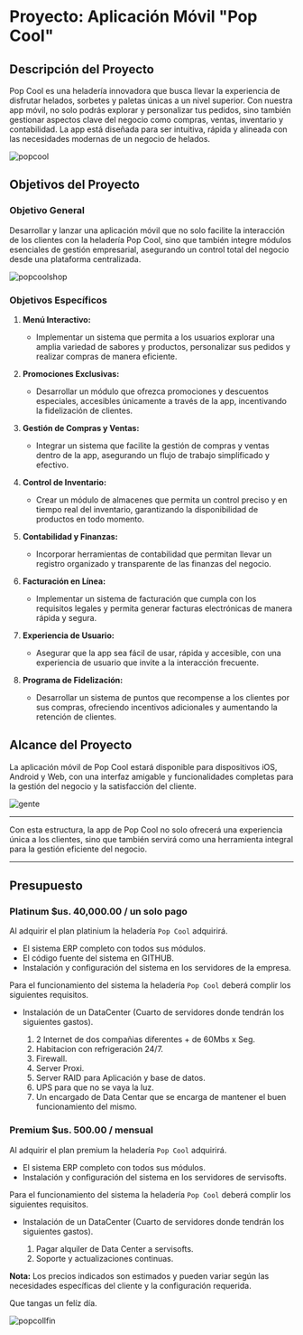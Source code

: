 # Proyecto: Aplicación Móvil "Pop Cool"

## Descripción del Proyecto

Pop Cool es una heladería innovadora que busca llevar la experiencia de disfrutar helados, sorbetes y paletas únicas a un nivel superior. Con nuestra app móvil, no solo podrás explorar y personalizar tus pedidos, sino también gestionar aspectos clave del negocio como compras, ventas, inventario y contabilidad. La app está diseñada para ser intuitiva, rápida y alineada con las necesidades modernas de un negocio de helados.

![popcool](https://github.com/user-attachments/assets/e1cee1e0-2c8d-47b3-aba5-7cc8579210e9)


## Objetivos del Proyecto

### Objetivo General
Desarrollar y lanzar una aplicación móvil que no solo facilite la interacción de los clientes con la heladería Pop Cool, sino que también integre módulos esenciales de gestión empresarial, asegurando un control total del negocio desde una plataforma centralizada.

![popcoolshop](https://github.com/user-attachments/assets/4aa413dd-2df0-454b-a714-3bf75aaa57e2)

### Objetivos Específicos
1. **Menú Interactivo:**
   - Implementar un sistema que permita a los usuarios explorar una amplia variedad de sabores y productos, personalizar sus pedidos y realizar compras de manera eficiente.
   
2. **Promociones Exclusivas:**
   - Desarrollar un módulo que ofrezca promociones y descuentos especiales, accesibles únicamente a través de la app, incentivando la fidelización de clientes.

3. **Gestión de Compras y Ventas:**
   - Integrar un sistema que facilite la gestión de compras y ventas dentro de la app, asegurando un flujo de trabajo simplificado y efectivo.

4. **Control de Inventario:**
   - Crear un módulo de almacenes que permita un control preciso y en tiempo real del inventario, garantizando la disponibilidad de productos en todo momento.

5. **Contabilidad y Finanzas:**
   - Incorporar herramientas de contabilidad que permitan llevar un registro organizado y transparente de las finanzas del negocio.

6. **Facturación en Línea:**
   - Implementar un sistema de facturación que cumpla con los requisitos legales y permita generar facturas electrónicas de manera rápida y segura.

7. **Experiencia de Usuario:**
   - Asegurar que la app sea fácil de usar, rápida y accesible, con una experiencia de usuario que invite a la interacción frecuente.

8. **Programa de Fidelización:**
   - Desarrollar un sistema de puntos que recompense a los clientes por sus compras, ofreciendo incentivos adicionales y aumentando la retención de clientes.

## Alcance del Proyecto

La aplicación móvil de Pop Cool estará disponible para dispositivos iOS, Android y Web, con una interfaz amigable y funcionalidades completas para la gestión del negocio y la satisfacción del cliente.

![gente](https://github.com/user-attachments/assets/abfd18c6-20cf-4f75-bdaf-9d9a676a0d4d)

---

Con esta estructura, la app de Pop Cool no solo ofrecerá una experiencia única a los clientes, sino que también servirá como una herramienta integral para la gestión eficiente del negocio.

---

## Presupuesto

### Platinum $us. 40,000.00 / un solo pago

Al adquirir el plan platinium la heladería `Pop Cool` adquirirá.

- El sistema ERP completo con todos sus módulos.
- El código fuente del sistema en GITHUB.
- Instalación y configuración del sistema en los servidores de la empresa.

Para el funcionamiento del sistema la heladería `Pop Cool` deberá complir los siguientes requisitos.

- Instalación de un DataCenter (Cuarto de servidores donde tendrán los siguientes gastos).

  1. 2 Internet de dos compañias diferentes + de 60Mbs x Seg.
  2. Habitacion con refrigeración 24/7.
  3. Firewall.
  4. Server Proxi.
  5. Server RAID para Aplicación y base de datos.
  6. UPS para que no se vaya la luz.
  7. Un encargado de Data Centar que se encarga de mantener el buen funcionamiento del mismo.
  
### Premium $us. 500.00 / mensual

Al adquirir el plan premium la heladería `Pop Cool` adquirirá.

- El sistema ERP completo con todos sus módulos.
- Instalación y configuración del sistema en los servidores de servisofts.

Para el funcionamiento del sistema la heladería `Pop Cool` deberá complir los siguientes requisitos.

- Instalación de un DataCenter (Cuarto de servidores donde tendrán los siguientes gastos).

  1. Pagar alquiler de Data Center a servisofts.
  2. Soporte y actualizaciones continuas.

**Nota:** Los precios indicados son estimados y pueden variar según las necesidades específicas del cliente y la configuración requerida.

Que tangas un felíz día.

![popcollfin](https://github.com/user-attachments/assets/8f246a8f-562d-4cdf-8bfe-e752663e7961)

